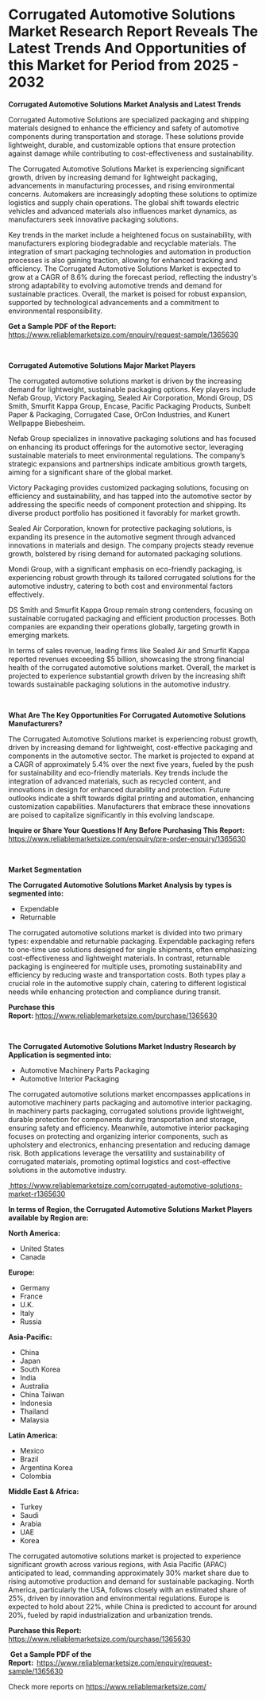 <p><h1>Corrugated Automotive Solutions Market Research Report Reveals The Latest Trends And Opportunities of this Market for Period from 2025 - 2032</h1></p><p><strong>Corrugated Automotive Solutions Market Analysis and Latest Trends</strong></p>
<p><p>Corrugated Automotive Solutions are specialized packaging and shipping materials designed to enhance the efficiency and safety of automotive components during transportation and storage. These solutions provide lightweight, durable, and customizable options that ensure protection against damage while contributing to cost-effectiveness and sustainability.</p><p>The Corrugated Automotive Solutions Market is experiencing significant growth, driven by increasing demand for lightweight packaging, advancements in manufacturing processes, and rising environmental concerns. Automakers are increasingly adopting these solutions to optimize logistics and supply chain operations. The global shift towards electric vehicles and advanced materials also influences market dynamics, as manufacturers seek innovative packaging solutions.</p><p>Key trends in the market include a heightened focus on sustainability, with manufacturers exploring biodegradable and recyclable materials. The integration of smart packaging technologies and automation in production processes is also gaining traction, allowing for enhanced tracking and efficiency. The Corrugated Automotive Solutions Market is expected to grow at a CAGR of 8.6% during the forecast period, reflecting the industry's strong adaptability to evolving automotive trends and demand for sustainable practices. Overall, the market is poised for robust expansion, supported by technological advancements and a commitment to environmental responsibility.</p></p>
<p><strong>Get a Sample PDF of the Report:&nbsp;</strong> <a href="https://www.reliablemarketsize.com/enquiry/request-sample/1365630?utm_campaign=3072&utm_medium=2&utm_source=Github&utm_content=ia&utm_term=22032025&utm_id=corrugated-automotive-solutions">https://www.reliablemarketsize.com/enquiry/request-sample/1365630</a></p>
<p>&nbsp;</p>
<p><strong>Corrugated Automotive Solutions Major Market Players</strong></p>
<p><p>The corrugated automotive solutions market is driven by the increasing demand for lightweight, sustainable packaging options. Key players include Nefab Group, Victory Packaging, Sealed Air Corporation, Mondi Group, DS Smith, Smurfit Kappa Group, Encase, Pacific Packaging Products, Sunbelt Paper & Packaging, Corrugated Case, OrCon Industries, and Kunert Wellpappe Biebesheim.</p><p>Nefab Group specializes in innovative packaging solutions and has focused on enhancing its product offerings for the automotive sector, leveraging sustainable materials to meet environmental regulations. The company’s strategic expansions and partnerships indicate ambitious growth targets, aiming for a significant share of the global market.</p><p>Victory Packaging provides customized packaging solutions, focusing on efficiency and sustainability, and has tapped into the automotive sector by addressing the specific needs of component protection and shipping. Its diverse product portfolio has positioned it favorably for market growth.</p><p>Sealed Air Corporation, known for protective packaging solutions, is expanding its presence in the automotive segment through advanced innovations in materials and design. The company projects steady revenue growth, bolstered by rising demand for automated packaging solutions.</p><p>Mondi Group, with a significant emphasis on eco-friendly packaging, is experiencing robust growth through its tailored corrugated solutions for the automotive industry, catering to both cost and environmental factors effectively.</p><p>DS Smith and Smurfit Kappa Group remain strong contenders, focusing on sustainable corrugated packaging and efficient production processes. Both companies are expanding their operations globally, targeting growth in emerging markets.</p><p>In terms of sales revenue, leading firms like Sealed Air and Smurfit Kappa reported revenues exceeding $5 billion, showcasing the strong financial health of the corrugated automotive solutions market. Overall, the market is projected to experience substantial growth driven by the increasing shift towards sustainable packaging solutions in the automotive industry.</p></p>
<p>&nbsp;</p>
<p><strong>What Are The Key Opportunities For Corrugated Automotive Solutions Manufacturers?</strong></p>
<p><p>The Corrugated Automotive Solutions market is experiencing robust growth, driven by increasing demand for lightweight, cost-effective packaging and components in the automotive sector. The market is projected to expand at a CAGR of approximately 5.4% over the next five years, fueled by the push for sustainability and eco-friendly materials. Key trends include the integration of advanced materials, such as recycled content, and innovations in design for enhanced durability and protection. Future outlooks indicate a shift towards digital printing and automation, enhancing customization capabilities. Manufacturers that embrace these innovations are poised to capitalize significantly in this evolving landscape.</p></p>
<p><strong>Inquire or Share Your Questions If Any Before Purchasing This Report:</strong> <a href="https://www.reliablemarketsize.com/enquiry/pre-order-enquiry/1365630?utm_campaign=3072&utm_medium=2&utm_source=Github&utm_content=ia&utm_term=22032025&utm_id=corrugated-automotive-solutions">https://www.reliablemarketsize.com/enquiry/pre-order-enquiry/1365630</a></p>
<p>&nbsp;</p>
<p><strong>Market Segmentation</strong></p>
<p><strong>The Corrugated Automotive Solutions Market Analysis by types is segmented into:</strong></p>
<p><ul><li>Expendable</li><li>Returnable</li></ul></p>
<p><p>The corrugated automotive solutions market is divided into two primary types: expendable and returnable packaging. Expendable packaging refers to one-time use solutions designed for single shipments, often emphasizing cost-effectiveness and lightweight materials. In contrast, returnable packaging is engineered for multiple uses, promoting sustainability and efficiency by reducing waste and transportation costs. Both types play a crucial role in the automotive supply chain, catering to different logistical needs while enhancing protection and compliance during transit.</p></p>
<p><strong>Purchase this Report:&nbsp;</strong><a href="https://www.reliablemarketsize.com/purchase/1365630?utm_campaign=3072&utm_medium=2&utm_source=Github&utm_content=ia&utm_term=22032025&utm_id=corrugated-automotive-solutions">https://www.reliablemarketsize.com/purchase/1365630</a></p>
<p>&nbsp;</p>
<p><strong>The Corrugated Automotive Solutions Market Industry Research by Application is segmented into:</strong></p>
<p><ul><li>Automotive Machinery Parts Packaging</li><li>Automotive Interior Packaging</li></ul></p>
<p><p>The corrugated automotive solutions market encompasses applications in automotive machinery parts packaging and automotive interior packaging. In machinery parts packaging, corrugated solutions provide lightweight, durable protection for components during transportation and storage, ensuring safety and efficiency. Meanwhile, automotive interior packaging focuses on protecting and organizing interior components, such as upholstery and electronics, enhancing presentation and reducing damage risk. Both applications leverage the versatility and sustainability of corrugated materials, promoting optimal logistics and cost-effective solutions in the automotive industry.</p></p>
<p><a href="https://www.reliablemarketsize.com/corrugated-automotive-solutions-market-r1365630?utm_campaign=3072&utm_medium=2&utm_source=Github&utm_content=ia&utm_term=22032025&utm_id=corrugated-automotive-solutions">&nbsp;https://www.reliablemarketsize.com/corrugated-automotive-solutions-market-r1365630</a></p>
<p><strong>In terms of Region, the Corrugated Automotive Solutions Market Players available by Region are:</strong></p>
<p>
    <p> <strong> North America: </strong>
        <ul>
            <li>United States</li>
            <li>Canada</li>
        </ul>
        </p> 
    <p> <strong> Europe: </strong>
        <ul>
            <li>Germany</li>
            <li>France</li>
            <li>U.K.</li>
            <li>Italy</li>
            <li>Russia</li>
        </ul>
        </p> 
    <p> <strong> Asia-Pacific: </strong>
        <ul>
            <li>China</li>
            <li>Japan</li>
            <li>South Korea</li>
            <li>India</li>
            <li>Australia</li>
            <li>China Taiwan</li>
            <li>Indonesia</li>
            <li>Thailand</li>
            <li>Malaysia</li>
        </ul>
        </p> 
    <p> <strong> Latin America: </strong>
        <ul>
            <li>Mexico</li>
            <li>Brazil</li>
            <li>Argentina Korea</li>
            <li>Colombia</li>
        </ul>
        </p> 
    <p> <strong> Middle East & Africa: </strong>
        <ul>
            <li>Turkey</li>
            <li>Saudi</li>
            <li>Arabia</li>
            <li>UAE</li>
            <li>Korea</li>
        </ul>
    </p>
    </p>
<p><p>The corrugated automotive solutions market is projected to experience significant growth across various regions, with Asia Pacific (APAC) anticipated to lead, commanding approximately 30% market share due to rising automotive production and demand for sustainable packaging. North America, particularly the USA, follows closely with an estimated share of 25%, driven by innovation and environmental regulations. Europe is expected to hold about 22%, while China is predicted to account for around 20%, fueled by rapid industrialization and urbanization trends.</p></p>
<p><strong>Purchase this Report: </strong><a href="https://www.reliablemarketsize.com/purchase/1365630?utm_campaign=3072&utm_medium=2&utm_source=Github&utm_content=ia&utm_term=22032025&utm_id=corrugated-automotive-solutions">https://www.reliablemarketsize.com/purchase/1365630</a></p>
<p>&nbsp;<strong>Get a Sample PDF of the Report:&nbsp;&nbsp;</strong><a href="https://www.reliablemarketsize.com/enquiry/request-sample/1365630?utm_campaign=3072&utm_medium=2&utm_source=Github&utm_content=ia&utm_term=22032025&utm_id=corrugated-automotive-solutions">https://www.reliablemarketsize.com/enquiry/request-sample/1365630</a></p>
<p><strong></strong></p>
<p>Check more reports on <a href="https://www.reliablemarketsize.com/?utm_campaign=3072&utm_medium=2&utm_source=Github&utm_content=ia&utm_term=22032025&utm_id=corrugated-automotive-solutions">https://www.reliablemarketsize.com/</a></p>
